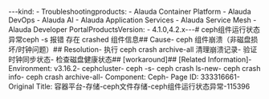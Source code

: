 ---kind:   - Troubleshootingproducts:    - Alauda Container Platform   - Alauda DevOps   - Alauda AI   - Alauda Application Services   - Alauda Service Mesh   - Alauda Developer PortalProductsVersion:   - 4.1.0,4.2.x---<!-- A type of document that involves encountering a fault, diag...it, performing root cause analysis, and providing solutions. --># ceph组件运行状态异常ceph -s 报错 存在 crashed 组件信息## Cause- ceph 组件崩溃（非磁盘损坏/时钟问题）## Resolution- 执行 ceph crash archive-all 清理崩溃记录- 验证时钟同步状态- 检查磁盘健康状态## [workaround]## [Related Information]- Environment: v3.16.2- cephcluster- ceph -s- ceph crash ls-new- ceph crash info- ceph crash archive-all- Component: Ceph- Page ID: 333316661- Original Title: 容器平台-存储-ceph文件存储-ceph组件运行状态异常-115396
